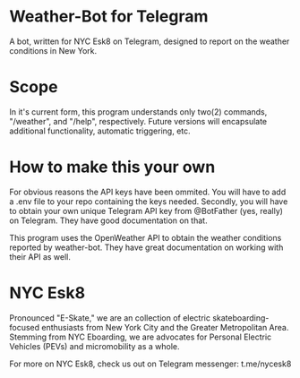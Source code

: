 # Weather-Bot for Telegram

A bot, written for NYC Esk8 on Telegram, designed to report on the weather conditions in New York.

# Scope

In it's current form, this program understands only two(2) commands, "/weather", and "/help", respectively. Future versions will encapsulate additional functionality, automatic triggering, etc.

# How to make this your own

For obvious reasons the API keys have been ommited. You will have to add a .env file to your repo containing the keys needed. Secondly, you will have to obtain your own unique Telegram API key from @BotFather (yes, really) on Telegram. They have good documentation on that.

This program uses the OpenWeather API to obtain the weather conditions reported by weather-bot. They have great documentation on working with their API as well.


# NYC Esk8

Pronounced "E-Skate," we are an collection of electric skateboarding-focused enthusiasts from New York City and the Greater Metropolitan Area. Stemming from NYC Eboarding, we are advocates for Personal Electric Vehicles (PEVs) and micromobility as a whole. 

For more on NYC Esk8, check us out on Telegram messenger: t.me/nycesk8
